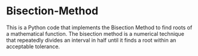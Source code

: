 # Bisection-Method
This is a Python code that implements the Bisection Method to find roots of a mathematical function. The bisection method is a numerical technique that repeatedly divides an interval in half until it finds a root within an acceptable tolerance.
